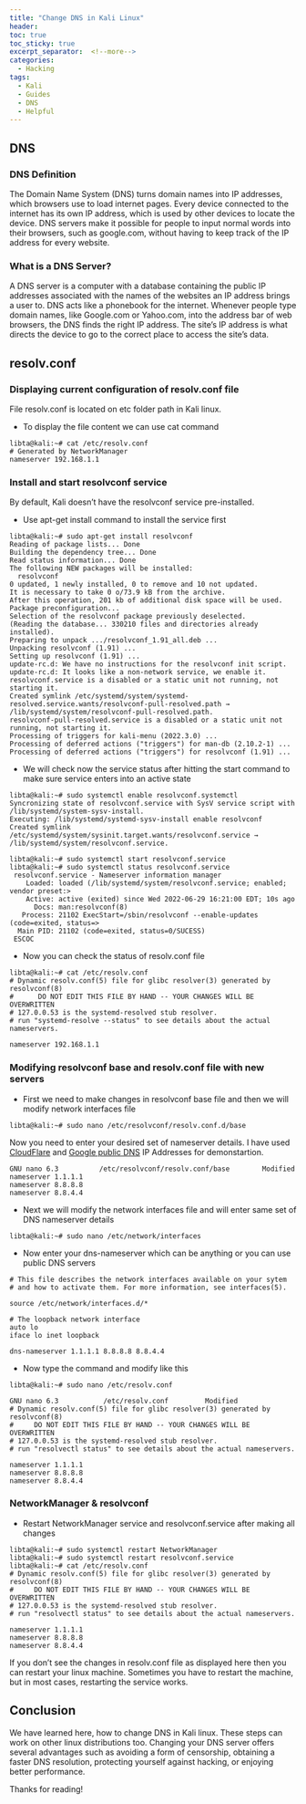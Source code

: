 ```yaml
---
title: "Change DNS in Kali Linux"
header:
toc: true
toc_sticky: true
excerpt_separator:  <!--more-->
categories:
  - Hacking
tags:
  - Kali
  - Guides
  - DNS
  - Helpful
---
```


<!--more-->

## DNS
### DNS Definition

The Domain Name System (DNS) turns domain names into IP addresses, which browsers use to load internet pages. Every device connected to the internet has its own IP address, which is used by other devices to locate the device. DNS servers make it possible for people to input normal words into their browsers, such as google.com, without having to keep track of the IP address for every website.

### What is a DNS Server?

A DNS server is a computer with a database containing the public IP addresses associated with the names of the websites an IP address brings a user to. DNS acts like a phonebook for the internet. Whenever people type domain names, like Google.com or Yahoo.com, into the address bar of web browsers, the DNS finds the right IP address. The site’s IP address is what directs the device to go to the correct place to access the site’s data.

## resolv.conf
### Displaying current configuration of resolv.conf file

File resolv.conf is located on etc folder path in Kali linux.

- To display the file content we can use cat command
```text
libta@kali:~# cat /etc/resolv.conf
# Generated by NetworkManager
nameserver 192.168.1.1
```

### Install and start resolvconf service

By default, Kali doesn’t have the resolvconf service pre-installed.

- Use apt-get install command to install the service first
```text
libta@kali:~# sudo apt-get install resolvconf
Reading of package lists... Done
Building the dependency tree... Done
Read status information... Done      
The following NEW packages will be installed:
  resolvconf
0 updated, 1 newly installed, 0 to remove and 10 not updated.
It is necessary to take 0 o/73.9 kB from the archive.
After this operation, 201 kb of additional disk space will be used.
Package preconfiguration...
Selection of the resolvconf package previously deselected.
(Reading the database... 330210 files and directories already installed).
Preparing to unpack .../resolvconf_1.91_all.deb ...
Unpacking resolvconf (1.91) ...
Setting up resolvconf (1.91) ...
update-rc.d: We have no instructions for the resolvconf init script.
update-rc.d: It looks like a non-network service, we enable it.
resolvconf.service is a disabled or a static unit not running, not starting it.
Created symlink /etc/systemd/system/systemd-resolved.service.wants/resolvconf-pull-resolved.path → /lib/systemd/system/resolvconf-pull-resolved.path.
resolvconf-pull-resolved.service is a disabled or a static unit not running, not starting it.
Processing of triggers for kali-menu (2022.3.0) ...
Processing of deferred actions ("triggers") for man-db (2.10.2-1) ...                                                                                                   
Processing of deferred actions ("triggers") for resolvconf (1.91) ...
```

- We will check now the service status after hitting the start command to make sure service enters into an active state
```text
libta@kali:~# sudo systemctl enable resolvconf.systemctl
Syncronizing state of resolvconf.service with SysV service script with /lib/systemd/system-sysv-install.
Executing: /lib/systemd/systemd-sysv-install enable resolvconf
Created symlink /etc/systemd/system/sysinit.target.wants/resolvconf.service → /lib/systemd/system/resolvconf.service.
```
```text
libta@kali:~# sudo systemctl start resolvconf.service
libta@kali:~# sudo systemctl status resolvconf.service
 resolvconf.service - Nameserver information manager
    Loaded: loaded (/lib/systemd/system/resolvconf.service; enabled; vendor preset:>
    Active: active (exited) since Wed 2022-06-29 16:21:00 EDT; 10s ago
      Docs: man:resolvconf(8)
   Process: 21102 ExecStart=/sbin/resolvconf --enable-updates (code=exited, status=>
  Main PID: 21102 (code=exited, status=0/SUCESS)
 ESCOC
```
- Now you can check the status of resolv.conf file
```text
libta@kali:~# cat /etc/resolv.conf
# Dynamic resolv.conf(5) file for glibc resolver(3) generated by resolvconf(8)
#      DO NOT EDIT THIS FILE BY HAND -- YOUR CHANGES WILL BE OVERWRITTEN
# 127.0.0.53 is the systemd-resolved stub resolver.
# run "systemd-resolve --status" to see details about the actual nameservers.

nameserver 192.168.1.1
```

### Modifying resolvconf base and resolv.conf file with new servers

- First we need to make changes in resolvconf base file and then we will modify network interfaces file
```text
libta@kali:~# sudo nano /etc/resolvconf/resolv.conf.d/base
```
Now you need to enter your desired set of nameserver details. I have used [CloudFlare](https://www.cloudflare.com/learning/dns/what-is-1.1.1.1/) and [Google public DNS](https://developers.google.com/speed/public-dns) IP Addresses for demonstartion.
```text
GNU nano 6.3          /etc/resolvconf/resolv.conf/base        Modified
nameserver 1.1.1.1
nameserver 8.8.8.8
nameserver 8.8.4.4
```
- Next we will modify the network interfaces file and will enter same set of DNS nameserver details
```text
libta@kali:~# sudo nano /etc/network/interfaces
```
- Now enter your dns-nameserver which can be anything or you can use public DNS servers
```text
# This file describes the network interfaces available on your sytem
# and how to activate them. For more information, see interfaces(5).

source /etc/network/interfaces.d/*

# The loopback network interface
auto lo
iface lo inet loopback

dns-nameserver 1.1.1.1 8.8.8.8 8.8.4.4
```
- Now type the command and modify like this
```text
libta@kali:~# sudo nano /etc/resolv.conf
```
```text
GNU nano 6.3           /etc/resolv.conf         Modified
# Dynamic resolv.conf(5) file for glibc resolver(3) generated by resolvconf(8)
#     DO NOT EDIT THIS FILE BY HAND -- YOUR CHANGES WILL BE OVERWRITTEN
# 127.0.0.53 is the systemd-resolved stub resolver.
# run "resolvectl status" to see details about the actual nameservers.

nameserver 1.1.1.1
nameserver 8.8.8.8
nameserver 8.8.4.4
```

### NetworkManager & resolvconf

- Restart NetworkManager service and resolvconf.service after making all changes
```text
libta@kali:~# sudo systemctl restart NetworkManager
libta@kali:~# sudo systemctl restart resolvconf.service
libta@kali:~# cat /etc/resolv.conf
# Dynamic resolv.conf(5) file for glibc resolver(3) generated by resolvconf(8)
#     DO NOT EDIT THIS FILE BY HAND -- YOUR CHANGES WILL BE OVERWRITTEN
# 127.0.0.53 is the systemd-resolved stub resolver.
# run "resolvectl status" to see details about the actual nameservers.

nameserver 1.1.1.1
nameserver 8.8.8.8
nameserver 8.8.4.4
```
If you don’t see the changes in resolv.conf file as displayed here then you can restart your linux machine. Sometimes you have to restart the machine, but in most cases, restarting the service works.

## Conclusion

We have learned here, how to change DNS in Kali linux. These steps can work on other linux distributions too. Changing your DNS server offers several advantages such as avoiding a form of censorship, obtaining a faster DNS resolution, protecting yourself against hacking, or enjoying better performance.

Thanks for reading!
